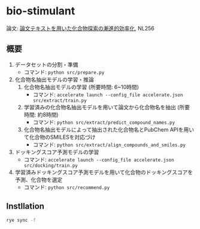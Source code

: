 # bio-stimulant

論文: [論文テキストを用いた化合物探索の漸進的効率化](https://ipsj.ixsq.nii.ac.jp/records/226105), NL256

## 概要


1. データセットの分割・準備
    - コマンド: `python src/prepare.py`
2. 化合物名抽出モデルの学習・推論
    1. 化合物名抽出モデルの学習 (所要時間: 6~10時間)
        - コマンド: `accelerate launch --config_file accelerate.json src/extract/train.py`
    2. 学習済みの化合物名抽出モデルを用いて論文から化合物名を抽出 (所要時間: 約8時間)
        - コマンド: `python src/extract/predict_compound_names.py`
    3. 化合物名抽出モデルによって抽出された化合物名とPubChem APIを用いて化合物のSMILESを対応づけ
        - コマンド: `python src/extract/align_compounds_and_smiles.py`
3. ドッキングスコア予測モデルの学習
    - コマンド: `accelerate launch --config_file accelerate.json src/docking/train.py`
4. 学習済みドッキングスコア予測モデルを用いて化合物のドッキングスコアを予測、化合物を選定
    - コマンド: `python src/recommend.py`


## Instllation

```bash
rye sync -f
```
